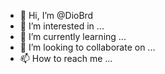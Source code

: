 - 👋 Hi, I’m @DioBrd
- 👀 I’m interested in ...
- 🌱 I’m currently learning ...
- 💞️ I’m looking to collaborate on ...
- 📫 How to reach me ...

<!---
DioBrd/DioBrd is a ✨ special ✨ repository because its `README.md` (this file) appears on your GitHub profile.
You can click the Preview link to take a look at your changes.
--->
